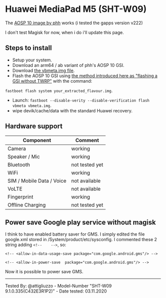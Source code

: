 # Huawei MediaPad M5  (SHT-W09)

The [AOSP 10 image by phh](https://github.com/phhusson/treble_experimentations/releases/tag/v222) works (i tested the gapps version v222)

I don't test Magisk for now, when i do i'll update this page.

## Steps to install

* Setup your system.
* Download an arm64 / ab variant of phh's AOSP 10 GSI.
* Download [the vbmeta.img file](https://dl.google.com/developers/android/qt/images/gsi/vbmeta.img).
* Flash the AOSP 10 GSI using [the method introduced here as "flashing a GSI without TWRP"](https://www.xda-developers.com/flash-generic-system-image-project-treble-device/) with the command: 

`fastboot flash system your_extracted_flavour.img`.

* Launch: `fastboot --disable-verity --disable-verification flash vbmeta vbmeta.img`.
* wipe devik/cache/data with the standard Huawei recovery.



## Hardware support

| Component                 |      Comment                                              |
|---------------------------|-----------------------------------------------------------|
| Camera                    | working                                                   |
| Speaker / Mic             | working                                                   |
| Bluetooth                 | not tested yet                                            |
| WiFi                      | working                                                   |
| SIM / Mobile Data / Voice | not available                                             |
| VoLTE                     | not available                                             |
| Fingerprint               | working                                                   |
| Offline Charging          | not tested yet                                            |


## Power save Google play service without magisk
I think to have enabled battery saver for GMS. I simply edited the file google.xml stored in /System/product/etc/sysconfig. I commented these 2 string adding `<!--    -->`, so:

`<!-- <allow-in-data-usage-save package="com.google.android.gms"/> -->`

`<!-- <allow-in-power-save  package="com.google.android.gms"/> -->`

Now it is possible to power save GMS.

---
Tested By: @attigliuzzo - Model-Number "SHT-W09 9.1.0.335(C432E3R1P2)" - Date tested: 03.11.2020
